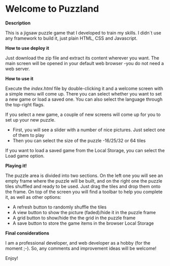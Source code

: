 # Welcome to Puzzland


<b>Description</b>

This is a jigsaw puzzle game that I developed to train my skills. I didn´t use any framework to build it, just plain HTML, CSS and Javascript. 

<b>How to use deploy it</b>

Just download the zip file and extract its content wherever you want. The main screen will be opened in your default web browser -you do not need a web server.

<b>How to use it</b>

Execute the <i>index.html</i> file by double-clicking it and a welcome screen with a simple menu will come up. There you can select whether you want to set a new game or load a saved one. You can also select the language through the top-right flags.

If you select a new game, a couple of new screens will come up for you to set up your new puzzle.

<ul>
  <li>First, you will see a slider with a number of nice pictures. Just select one of them to play</li>
  <li>Then you can select the size of the puzzle -16/25/32 or 64 tiles</li>
</ul>

If you want to load a saved game from the Local Storage, you can select the Load game option.

<b>Playing it!</b>

The puzzle area is divided into two sections. On the left one you will see an empty frame where the puzzle will be built, and on the right one the puzzle tiles shuffled and ready to be used. Just drag the tiles and drop them onto the frame. On top of the screen you will find a toolbar to help you complete it, as well as other options:

<ul>
  <li>A refresh button to randomly shuffle the tiles</li>
  <li>A view button to show the picture (faded)/hide it in the puzzle frame</li>
  <li>A grid button to show/hide the the grid in the puzzle frame</li>
  <li>A save button to store the game items in the browser Local Storage</li>
</ul>

<b>Final considerations</b>

I am a professional developer, and web developer as a hobby (for the moment ;-). So, any comments and improvement ideas will be welcome!

Enjoy!
